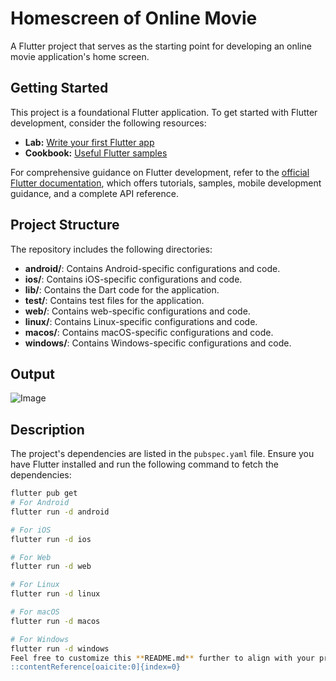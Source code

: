 # Homescreen of Online Movie

A Flutter project that serves as the starting point for developing an online movie application's home screen.

## Getting Started

This project is a foundational Flutter application. To get started with Flutter development, consider the following resources:

- **Lab:** [Write your first Flutter app](https://docs.flutter.dev/get-started/codelab)
- **Cookbook:** [Useful Flutter samples](https://docs.flutter.dev/cookbook)

For comprehensive guidance on Flutter development, refer to the [official Flutter documentation](https://docs.flutter.dev/), which offers tutorials, samples, mobile development guidance, and a complete API reference.

## Project Structure

The repository includes the following directories:

- **android/**: Contains Android-specific configurations and code.
- **ios/**: Contains iOS-specific configurations and code.
- **lib/**: Contains the Dart code for the application.
- **test/**: Contains test files for the application.
- **web/**: Contains web-specific configurations and code.
- **linux/**: Contains Linux-specific configurations and code.
- **macos/**: Contains macOS-specific configurations and code.
- **windows/**: Contains Windows-specific configurations and code.
## Output  
![Image](https://github.com/user-attachments/assets/15ef9a58-3b7b-4ca7-b089-1b69ca501b7c)   
 
## Description  
The project's dependencies are listed in the `pubspec.yaml` file. Ensure you have Flutter installed and run the following command to fetch the dependencies:

```bash
flutter pub get
# For Android
flutter run -d android

# For iOS
flutter run -d ios

# For Web
flutter run -d web

# For Linux
flutter run -d linux

# For macOS
flutter run -d macos

# For Windows
flutter run -d windows
Feel free to customize this **README.md** further to align with your project's specifics.
::contentReference[oaicite:0]{index=0}
 
 
